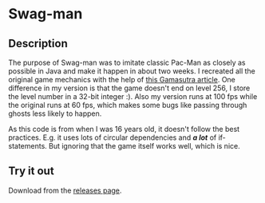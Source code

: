 # Swag-man

## Description

The purpose of Swag-man was to imitate classic Pac-Man as closely as possible in Java and make it happen in about two weeks.
I recreated all the original game mechanics with the help of <a href="https://www.gamasutra.com/view/feature/132330/the_pacman_dossier.php?page=1">this Gamasutra article</a>.
One difference in my version is that the game doesn't end on level 256, I store the level number in a 32-bit integer :).
Also my version runs at 100 fps while the original runs at 60 fps, which makes some bugs like passing through ghosts less likely to happen.

As this code is from when I was 16 years old, it doesn't follow the best practices. E.g. it uses lots of circular dependencies and **_a lot_** of if-statements. But ignoring that the game itself works well, which is nice.

## Try it out

Download from the [releases page](https://github.com/birusq/swag-man/releases/tag/v1.0).
